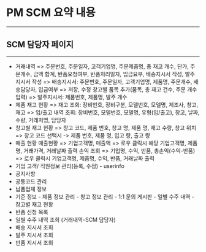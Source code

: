 # PM SCM 요약 내용

---

## SCM 담당자 페이지

---

- 거래내역
    => 주문번호, 주문일자, 고객기업명, 주문제품명, 총 재고 개수, 단가, 주문개수, 금액 합계, 반품요청여부, 반품처리일자, 입금요부, 배송지시서 작성, 발주지시서 작성
    => 배송지시서: 주문번호, 주문일자, 고객기업명, 제품명, 주문개수, 배송담당자, 입금여부 => 저장, 수정
                창고별 품목 추가(품목, 총 재고 건수, 주문 개수 입력)
    => 발주지시서: 제품번호, 제품명, 발주 개수
- 제품 재고 현황
    => 재고 조회: 장비번호, 장비구분, 모델번호, 모델명, 제조사, 창고, 재고
    => 입/출고 내역 조회: 장비번호, 모델번호, 모델명, 유형(입/출고), 창고, 날짜, 수량, 거래처명, 담당자
- 창고별 재고 현황
    => 창고 코드, 제품 번호, 창고 명, 제품 명, 재고 수량, 창고 위치
    => 창고 코드 선택시 -> 제품 번호, 제품 명, 입고 량, 출고 량 
- 매출 현황
    매출현황
    => 기업고객명, 매출액
    => 로우 클릭시 해당 기업고객명, 제품명, 거래가격, 거래날짜 출력
    손익 조회
    => 기업명, 수익, 반품, 총손익(수익-반품)
    => 로우 클릭시 기업고객명, 제품명, 수익, 반품, 거래날짜 출력
- 기업 고객/ 직원정보 관리(등록, 수정)  - userinfo
- 공지사항
- 공통코드 관리 
- 납품업체 정보
- 기준 정보 
	  - 제품 정보 관리
       - 창고 정보 관리
       - 1:1 문의 게시판
       - 일별 수주 내역
       - 창고별 재고 현황
- 반품 신청 목록
- 일별 수주 내역 조희 (거래내역-SCM 담당자)
- 배송 지시서 조회
- 발주 지시서 조회
- 반품 지시서 조회